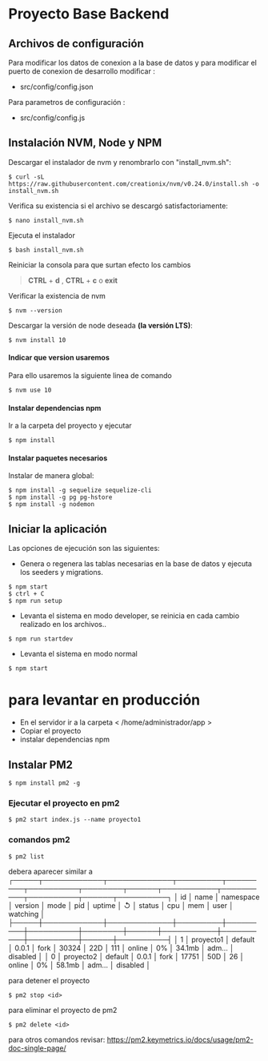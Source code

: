 # Proyecto Base Backend 
## Archivos de configuración

Para modificar los datos de conexion a la base de datos y para modificar el puerto de conexion de desarrollo modificar :

- src/config/config.json

Para parametros de configuración :

- src/config/config.js

## Instalación NVM, Node y NPM

Descargar el instalador de nvm y renombrarlo con "install_nvm.sh":
```
$ curl -sL https://raw.githubusercontent.com/creationix/nvm/v0.24.0/install.sh -o install_nvm.sh
```

Verifica su existencia si el archivo se descargó satisfactoriamente:
```
$ nano install_nvm.sh
```

Ejecuta el instalador
```
$ bash install_nvm.sh
```

Reiniciar la consola para que surtan efecto los cambios
> **CTRL** + **d** , **CTRL** + **c** o **exit**

Verificar la existencia de nvm
```
$ nvm --version
```

Descargar la versión de node deseada **(la versión LTS)**:
```
$ nvm install 10
```
#### Indicar que version usaremos

Para ello usaremos la siguiente linea de comando
```
$ nvm use 10
```

#### Instalar dependencias npm

Ir a la carpeta del proyecto y ejecutar

```
$ npm install
```

#### Instalar paquetes necesarios 

Instalar de manera global:

```
$ npm install -g sequelize sequelize-cli
$ npm install -g pg pg-hstore
$ npm install -g nodemon
```
## Iniciar la aplicación

Las opciones de ejecución son las siguientes:
+ Genera o regenera las tablas necesarias en la base de datos y ejecuta los seeders y migrations.
```
$ npm start 
$ ctrl + C 
$ npm run setup
```

+ Levanta el sistema en modo developer, se reinicia en cada cambio realizado en los archivos..
```
$ npm run startdev
```
+ Levanta el sistema en modo normal
```
$ npm start
```

# para levantar en producción

+ En el servidor ir a la carpeta < /home/administrador/app >
+ Copiar el proyecto
+ instalar dependencias npm

## Instalar PM2

```
$ npm install pm2 -g
```

### Ejecutar el proyecto en pm2

```
$ pm2 start index.js --name proyecto1
```
### comandos pm2

```
$ pm2 list
```

debera aparecer similar a
┌─────┬────────────┬─────────────┬─────────┬─────────┬──────────┬────────┬──────┬───────────┬──────────┬──────────┬──────┬──────────┐
│ id  │ name       │ namespace   │ version │ mode    │ pid      │ uptime │ ↺    │ status    │ cpu      │ mem      │ user │ watching │
├─────┼────────────┼─────────────┼─────────┼─────────┼──────────┼────────┼──────┼───────────┼──────────┼──────────┼──────┼──────────┤
│ 1   │ proyecto1  │ default     │ 0.0.1   │ fork    │ 30324    │ 22D    │ 111  │ online    │ 0%       │ 34.1mb   │ adm… │ disabled │
│ 0   │ proyecto2  │ default     │ 0.0.1   │ fork    │ 17751    │ 50D    │ 26   │ online    │ 0%       │ 58.1mb   │ adm… │ disabled │


para detener el proyecto

```
$ pm2 stop <id>
```

para eliminar el proyecto de pm2

```
$ pm2 delete <id>
```

para otros comandos revisar: https://pm2.keymetrics.io/docs/usage/pm2-doc-single-page/